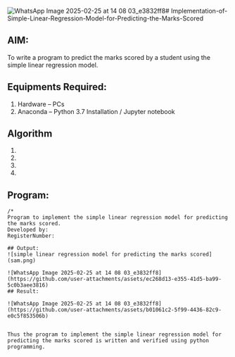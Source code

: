 ![WhatsApp Image 2025-02-25 at 14 08 03_e3832ff8](https://github.com/user-attachments/assets/ec268d13-e355-41d5-ba99-5c0b3aee3816)# Implementation-of-Simple-Linear-Regression-Model-for-Predicting-the-Marks-Scored

## AIM:
To write a program to predict the marks scored by a student using the simple linear regression model.

## Equipments Required:
1. Hardware – PCs
2. Anaconda – Python 3.7 Installation / Jupyter notebook

## Algorithm
1. 
2. 
3. 
4. 

## Program:
```
/*
Program to implement the simple linear regression model for predicting the marks scored.
Developed by: 
RegisterNumber:  

## Output:
![simple linear regression model for predicting the marks scored](sam.png)

![WhatsApp Image 2025-02-25 at 14 08 03_e3832ff8](https://github.com/user-attachments/assets/ec268d13-e355-41d5-ba99-5c0b3aee3816)
## Result:

![WhatsApp Image 2025-02-25 at 14 08 03_e3832ff8](https://github.com/user-attachments/assets/b01061c2-5f99-4436-82c9-e0c5f853506b)


Thus the program to implement the simple linear regression model for predicting the marks scored is written and verified using python programming.

